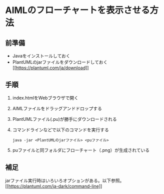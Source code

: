 # AIMLのフローチャートを表示させる方法

## 前準備

- Javaをインストールしておく
- PlantUMLのjarファイルをダウンロードしておく
[[https://plantuml.com/ja/download]]

## 手順

1. index.htmlをWebブラウザで開く
1. AIMLファイルをドラッグアンドドロップする
1. PlantUMLファイル(.pu)が勝手にダウンロードされる
1. コマンドラインなどで以下のコマンドを実行する

    ```shell
    java -jar <PlantUMLのjarファイル> <puファイル>
    ```

1. puファイルと同フォルダにフローチャート（.png）が生成されている

## 補足
jarファイル実行時はいろいろオプションがある。以下参照。
[[https://plantuml.com/ja-dark/command-line]]